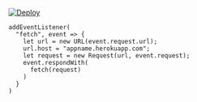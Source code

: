 ﻿[![Deploy](https://www.herokucdn.com/deploy/button.png)](https://dashboard.heroku.com/new?template=https://github.com/sawdq/yhj.git)

```
addEventListener(
  "fetch", event => {
    let url = new URL(event.request.url);
    url.host = "appname.herokuapp.com";
    let request = new Request(url, event.request);
    event.respondWith(
      fetch(request)
    )
  }
)
```

